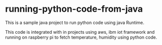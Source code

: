 # running-python-code-from-java
This is a sample java project to run python code using java Runtime.

This code is integrated with in projects using aws, ibm iot framework and running on raspberry pi to fetch temperature, humidity using python code.
